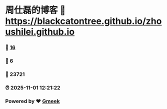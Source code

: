 # 周仕磊的博客 :link: https://blackcatontree.github.io/zhoushilei.github.io 
### :page_facing_up: [16](https://blackcatontree.github.io/zhoushilei.github.io/tag.html) 
### :speech_balloon: 6 
### :hibiscus: 23721 
### :alarm_clock: 2025-11-01 12:21:22 
### Powered by :heart: [Gmeek](https://github.com/Meekdai/Gmeek)
